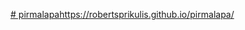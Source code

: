 [# pirmalapa](https://robertsprikulis.github.io/pirmalapa/)https://robertsprikulis.github.io/pirmalapa/
